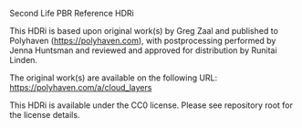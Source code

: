 Second Life PBR Reference HDRi

This HDRi is based upon original work(s) by Greg Zaal and published to Polyhaven (https://polyhaven.com), with postprocessing performed by Jenna Huntsman and reviewed and approved for distribution by Runitai Linden.

The original work(s) are available on the following URL: https://polyhaven.com/a/cloud_layers

This HDRi is available under the CC0 license. Please see repository root for the license details.
